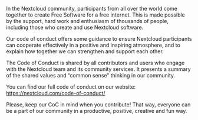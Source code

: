 In the Nextcloud community, participants from all over the world come together to create Free Software for a free internet. This is made possible by the support, hard work and enthusiasm of thousands of people, including those who create and use Nextcloud software.

Our code of conduct offers some guidance to ensure Nextcloud participants can cooperate effectively in a positive and inspiring atmosphere, and to explain how together we can strengthen and support each other.

The Code of Conduct is shared by all contributors and users who engage with the Nextcloud team and its community services. It presents a summary of the shared values and “common sense” thinking in our community.

You can find our full code of conduct on our website: https://nextcloud.com/code-of-conduct/

Please, keep our CoC in mind when you contribute! That way, everyone can be a part of our community in a productive, positive, creative and fun way.
